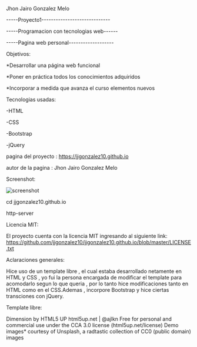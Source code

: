 
Jhon Jairo Gonzalez Melo

-----Proyecto1-----------------------------

-----Programacion con tecnologias web------

-----Pagina web personal-------------------

Objetivos:

*Desarrollar una página web funcional 

*Poner en práctica todos los conocimientos adquiridos 

*Incorporar a medida que avanza el curso elementos nuevos


Tecnologias usadas:

-HTML

-CSS

-Bootstrap

-jQuery


pagina del proyecto : https://jjgonzalez10.github.io

autor de la pagina : Jhon Jairo Gonzalez Melo 

Screenshot:

![screenshot](https://raw.githubusercontent.com/jjgonzalez10/jjgonzalez10.github.io/master/images/Captura.PNG )


cd jjgonzalez10.github.io

http-server


Licencia MIT:

El proyecto cuenta con la licencia MIT ingresando al siguiente link: https://github.com/jjgonzalez10/jjgonzalez10.github.io/blob/master/LICENSE.txt

Aclaraciones generales:

Hice uso de un template libre , el cual estaba desarrollado netamente en HTML y CSS , yo fui la persona encargada
de modificar el template para acomodarlo segun lo que queria , por lo tanto hice modificaciones tanto en HTML como en 
el CSS.Ademas , incorpore Bootstrap y hice ciertas transciones con jQuery.

Template libre:

Dimension by HTML5 UP
html5up.net | @ajlkn
Free for personal and commercial use under the CCA 3.0 license (html5up.net/license)
Demo images* courtesy of Unsplash, a radtastic collection of CC0 (public domain) images
